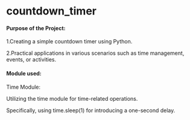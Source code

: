 # countdown_timer

#### Purpose of the Project:
1.Creating a simple countdown timer using Python.

2.Practical applications in various scenarios such as time management, events, or activities.

#### Module used:
Time Module:

Utilizing the time module for time-related operations.

Specifically, using time.sleep(1) for introducing a one-second delay.



